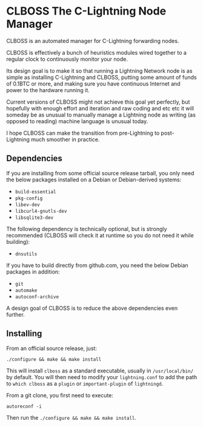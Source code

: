 CLBOSS The C-Lightning Node Manager
===================================

CLBOSS is an automated manager for C-Lightning forwarding nodes.

CLBOSS is effectively a bunch of heuristics modules wired together
to a regular clock to continuously monitor your node.

Its design goal is to make it so that running a Lightning Network
node is as simple as installing C-Lightning and CLBOSS, putting
some amount of funds of 0.1BTC or more, and making sure you have
continuous Internet and power to the hardware running it.

Current versions of CLBOSS might not achieve this goal yet
perfectly, but hopefully with enough effort and iteration and raw
coding and etc etc it will someday be as unusual to manually
manage a Lightning node as writing (as opposed to reading) machine
language is unusual today.

I hope CLBOSS can make the transition from pre-Lightning to
post-Lightning much smoother in practice.

Dependencies
------------

If you are installing from some official source release tarball,
you only need the below packages installed on a Debian or
Debian-derived systems:

* `build-essential`
* `pkg-config`
* `libev-dev`
* `libcurl4-gnutls-dev`
* `libsqlite3-dev`

The following dependency is technically optional, but is strongly
recommended (CLBOSS will check it at runtime so you do not need
it while building):

* `dnsutils`

If you have to build directly from github.com, you need the below
Debian packages in addition:

* `git`
* `automake`
* `autoconf-archive`

A design goal of CLBOSS is to reduce the above dependencies even
further.

Installing
----------

From an official source release, just:

    ./configure && make && make install

This will install `clboss` as a standard executable, usually in
`/usr/local/bin/` by default.
You will then need to modify your `lightning.conf` to add the
path to `which clboss` as a `plugin` or `important-plugin` of
`lightningd`.

From a git clone, you first need to execute:

    autoreconf -i

Then run the `./configure && make && make install`.
